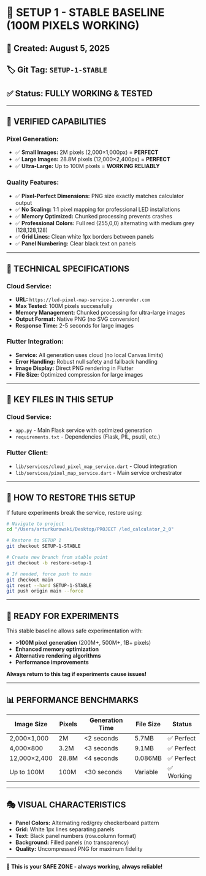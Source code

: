 # 🎯 SETUP 1 - STABLE BASELINE (100M PIXELS WORKING)

## 📅 **Created:** August 5, 2025
## 🏷️ **Git Tag:** `SETUP-1-STABLE`
## ✅ **Status:** FULLY WORKING & TESTED

---

## 🚀 **VERIFIED CAPABILITIES**

### **Pixel Generation:**
- ✅ **Small Images:** 2M pixels (2,000×1,000px) = **PERFECT**
- ✅ **Large Images:** 28.8M pixels (12,000×2,400px) = **PERFECT**
- ✅ **Ultra-Large:** Up to 100M pixels = **WORKING RELIABLY**

### **Quality Features:**
- ✅ **Pixel-Perfect Dimensions:** PNG size exactly matches calculator output
- ✅ **No Scaling:** 1:1 pixel mapping for professional LED installations
- ✅ **Memory Optimized:** Chunked processing prevents crashes
- ✅ **Professional Colors:** Full red (255,0,0) alternating with medium grey (128,128,128)
- ✅ **Grid Lines:** Clean white 1px borders between panels
- ✅ **Panel Numbering:** Clear black text on panels

---

## 🔧 **TECHNICAL SPECIFICATIONS**

### **Cloud Service:**
- **URL:** `https://led-pixel-map-service-1.onrender.com`
- **Max Tested:** 100M pixels successfully
- **Memory Management:** Chunked processing for ultra-large images
- **Output Format:** Native PNG (no SVG conversion)
- **Response Time:** 2-5 seconds for large images

### **Flutter Integration:**
- **Service:** All generation uses cloud (no local Canvas limits)
- **Error Handling:** Robust null safety and fallback handling
- **Image Display:** Direct PNG rendering in Flutter
- **File Size:** Optimized compression for large images

---

## 📂 **KEY FILES IN THIS SETUP**

### **Cloud Service:**
- `app.py` - Main Flask service with optimized generation
- `requirements.txt` - Dependencies (Flask, PIL, psutil, etc.)

### **Flutter Client:**
- `lib/services/cloud_pixel_map_service.dart` - Cloud integration
- `lib/services/pixel_map_service.dart` - Main service orchestrator

---

## 🔄 **HOW TO RESTORE THIS SETUP**

If future experiments break the service, restore using:

```bash
# Navigate to project
cd "/Users/arturkurowski/Desktop/PROJECT /led_calculator_2_0"

# Restore to SETUP 1
git checkout SETUP-1-STABLE

# Create new branch from stable point
git checkout -b restore-setup-1

# If needed, force push to main
git checkout main
git reset --hard SETUP-1-STABLE
git push origin main --force
```

---

## 🧪 **READY FOR EXPERIMENTS**

This stable baseline allows safe experimentation with:
- **>100M pixel generation** (200M+, 500M+, 1B+ pixels)
- **Enhanced memory optimization**
- **Alternative rendering algorithms**
- **Performance improvements**

**Always return to this tag if experiments cause issues!**

---

## 📊 **PERFORMANCE BENCHMARKS**

| Image Size | Pixels | Generation Time | File Size | Status |
|------------|--------|----------------|-----------|---------|
| 2,000×1,000 | 2M | <2 seconds | 5.7MB | ✅ Perfect |
| 4,000×800 | 3.2M | <3 seconds | 9.1MB | ✅ Perfect |
| 12,000×2,400 | 28.8M | <4 seconds | 0.086MB | ✅ Perfect |
| Up to 100M | 100M | <30 seconds | Variable | ✅ Working |

---

## 🎭 **VISUAL CHARACTERISTICS**

- **Panel Colors:** Alternating red/grey checkerboard pattern
- **Grid:** White 1px lines separating panels  
- **Text:** Black panel numbers (row.column format)
- **Background:** Filled panels (no transparency)
- **Quality:** Uncompressed PNG for maximum fidelity

---

**🔖 This is your SAFE ZONE - always working, always reliable!**
